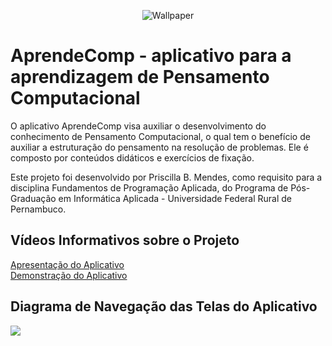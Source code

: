 <p align="center"><img src="https://i.imgur.com/ws5fSycm.png" alt="Wallpaper"></p>
<h1 id="aprendecomp-aplicativo-para-a-aprendizagem-de-pensamento-computacional">AprendeComp - aplicativo para a aprendizagem de Pensamento Computacional</h1>
<p>O aplicativo AprendeComp visa auxiliar o desenvolvimento do conhecimento de Pensamento Computacional, o qual tem o benefício de auxiliar a estruturação do pensamento na resolução de problemas. Ele é composto por conteúdos didáticos e exercícios de fixação.</p>
<p>Este projeto foi desenvolvido por Priscilla B. Mendes, como requisito para a disciplina Fundamentos de Programação Aplicada, do Programa de Pós-Graduação em Informática Aplicada - Universidade Federal Rural de Pernambuco.</p>
<h2>Vídeos Informativos sobre o Projeto</h2>
<a href="https://www.youtube.com/watch?v=52n_fQalfZI">Apresentação do Aplicativo</a><br>
<a href="https://drive.google.com/file/d/1Qfdbmszk11YIuxGMQnOlS3U5EYXUGI7S/view?usp=sharing">Demonstração do Aplicativo</a><!--<br>
<h2>Play Store</h2>
<a>Link para a página do aplicativo na Google Play Store</a><br>-->
<h2>Diagrama de Navegação das Telas do Aplicativo</h2>
<p align="left"><img src="https://i.imgur.com/gCC6Mv8.png"></p>

